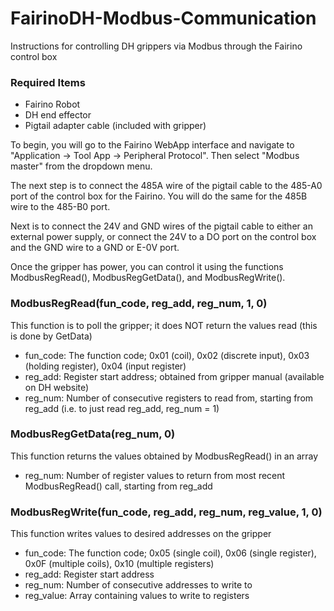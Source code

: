 # FairinoDH-Modbus-Communication
Instructions for controlling DH grippers via Modbus through the Fairino control box

### Required Items
 - Fairino Robot
 - DH end effector
 - Pigtail adapter cable (included with gripper)

To begin, you will go to the Fairino WebApp interface and navigate to "Application -> Tool App -> Peripheral Protocol". Then select "Modbus master" from the dropdown menu.

The next step is to connect the 485A wire of the pigtail cable to the 485-A0 port of the control box for the Fairino. You will do the same for the 485B wire to the 485-B0 port.

Next is to connect the 24V and GND wires of the pigtail cable to either an external power supply, or connect the 24V to a DO port on the control box and the GND wire to a GND or E-0V port.

Once the gripper has power, you can control it using the functions ModbusRegRead(), ModbusRegGetData(), and ModbusRegWrite().

### ModbusRegRead(fun_code, reg_add, reg_num, 1, 0)
This function is to poll the gripper; it does NOT return the values read (this is done by GetData)
- fun_code: The function code; 0x01 (coil), 0x02 (discrete input), 0x03 (holding register), 0x04 (input register)
- reg_add: Register start address; obtained from gripper manual (available on DH website)
- reg_num: Number of consecutive registers to read from, starting from reg_add (i.e. to just read reg_add, reg_num = 1)

### ModbusRegGetData(reg_num, 0)
This function returns the values obtained by ModbusRegRead() in an array
- reg_num: Number of register values to return from most recent ModbusRegRead() call, starting from reg_add

### ModbusRegWrite(fun_code, reg_add, reg_num, reg_value, 1, 0)
This function writes values to desired addresses on the gripper
- fun_code: The function code; 0x05 (single coil), 0x06 (single register), 0x0F (multiple coils), 0x10 (multiple registers)
- reg_add: Register start address
- reg_num: Number of consecutive addresses to write to
- reg_value: Array containing values to write to registers
